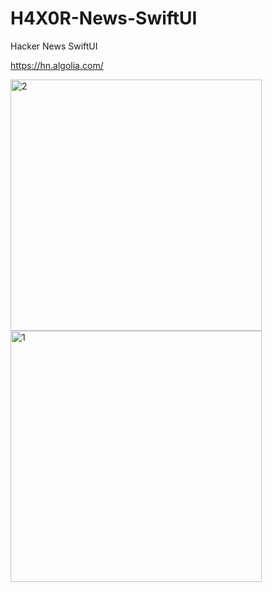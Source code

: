 # H4X0R-News-SwiftUI
Hacker News SwiftUI

https://hn.algolia.com/

<img width="402" alt="2" src="https://user-images.githubusercontent.com/43841583/75114221-71d9b480-5665-11ea-8d45-03b6882eb266.png"><img width="402" alt="1" src="https://user-images.githubusercontent.com/43841583/75114223-7605d200-5665-11ea-82cc-c880bfe4407f.png">
